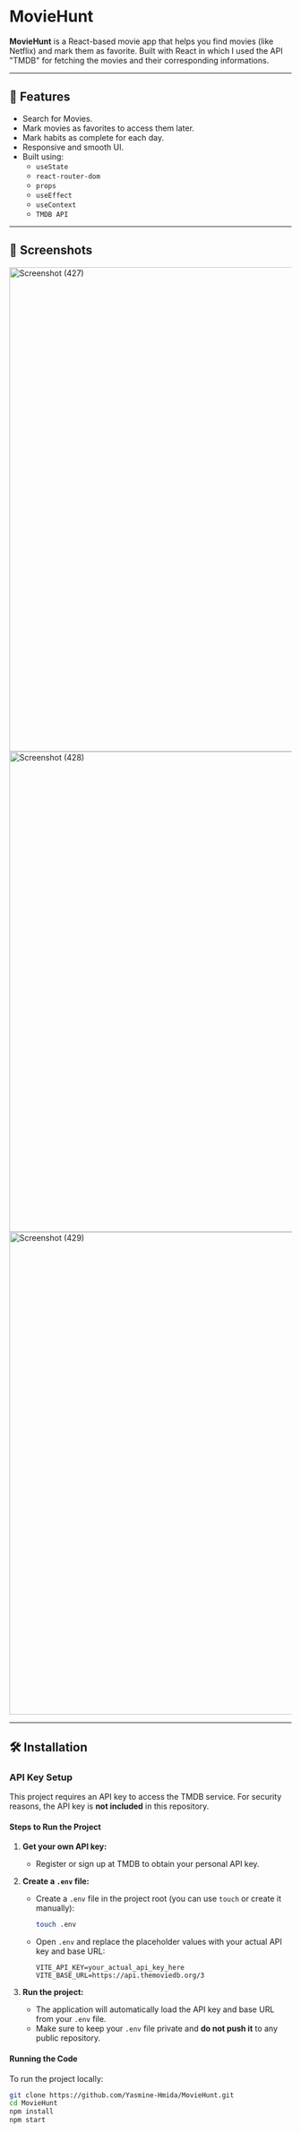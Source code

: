 # MovieHunt

**MovieHunt** is a React-based movie app that helps you find movies (like Netflix) and mark them as favorite. Built with React in which I used the API "TMDB" for fetching the movies and their corresponding informations.

---

## 🚀 Features

- Search for Movies.
- Mark movies as favorites to access them later.
- Mark habits as complete for each day.
- Responsive and smooth UI.
- Built using:
  - `useState`
  - `react-router-dom`
  - `props`
  - `useEffect`
  - `useContext`
  - `TMDB API`

---

## 📸 Screenshots

<img width="1920" height="865" alt="Screenshot (427)" src="https://github.com/user-attachments/assets/1f0accfa-fd55-4c09-9802-9da5cfd6630e" />
<img width="1920" height="858" alt="Screenshot (428)" src="https://github.com/user-attachments/assets/97b0aabf-ff2b-43b7-95c6-2109255f426a" />
<img width="1920" height="862" alt="Screenshot (429)" src="https://github.com/user-attachments/assets/8867219d-854b-464d-bf5b-8f7f1af0e05f" />
  
---

## 🛠️ Installation

### API Key Setup

This project requires an API key to access the TMDB service. For security reasons, the API key is **not included** in this repository.

#### Steps to Run the Project

1. **Get your own API key:**

   - Register or sign up at TMDB to obtain your personal API key.

2. **Create a `.env` file:**

   - Create a `.env` file in the project root (you can use `touch` or create it manually):
     ```bash
     touch .env
     ```
   - Open `.env` and replace the placeholder values with your actual API key and base URL:
     ```
     VITE_API_KEY=your_actual_api_key_here
     VITE_BASE_URL=https://api.themoviedb.org/3
     ```

3. **Run the project:**

   - The application will automatically load the API key and base URL from your `.env` file.
   - Make sure to keep your `.env` file private and **do not push it** to any public repository.

#### Running the Code

To run the project locally:

```bash
git clone https://github.com/Yasmine-Hmida/MovieHunt.git
cd MovieHunt
npm install
npm start
